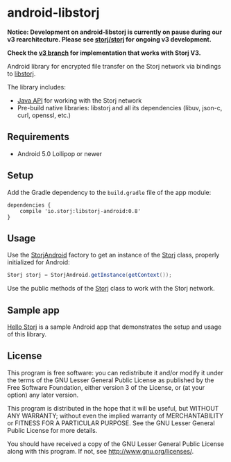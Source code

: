 # android-libstorj

**Notice: Development on android-libstorj is currently on pause during our v3 rearchitecture. Please see [storj/storj](https://github.com/storj/storj) for ongoing v3 development.**

**Check the [v3 branch](https://github.com/storj/android-libstorj/tree/v3) for implementation that works with Storj V3.**

Android library for encrypted file transfer on the Storj network via bindings to [libstorj](https://github.com/Storj/libstorj).

The library includes:

* [Java API](https://github.com/Storj/java-libstorj) for working with the Storj network
* Pre-build native libraries: libstorj and all its dependencies (libuv, json-c, curl, openssl, etc.)

## Requirements

* Android 5.0 Lollipop or newer

## Setup

Add the Gradle dependency to the `build.gradle` file of the app module:

```Gradle
dependencies {
    compile 'io.storj:libstorj-android:0.8'
}
```

## Usage

Use the [StorjAndroid](android-libstorj/src/main/java/io/storj/libstorj/android/StorjAndroid.java) factory to get an instance of the [Storj](https://github.com/Storj/java-libstorj/blob/master/src/main/java/io/storj/libstorj/Storj.java) class, properly initialized for Android:

```java
Storj storj = StorjAndroid.getInstance(getContext());
```

Use the public methods of the [Storj](https://github.com/Storj/java-libstorj/blob/master/src/main/java/io/storj/libstorj/Storj.java) class to work with the Storj network.

## Sample app

[Hello Storj](https://github.com/kaloyan-raev/hello-storj) is a sample Android app that demonstrates the setup and usage of this library.

## License

This program is free software: you can redistribute it and/or modify it under the terms of the GNU Lesser General Public License as published by the Free Software Foundation, either version 3 of the License, or (at your option) any later version.

This program is distributed in the hope that it will be useful, but WITHOUT ANY WARRANTY; without even the implied warranty of MERCHANTABILITY or FITNESS FOR A PARTICULAR PURPOSE. See the GNU Lesser General Public License for more details.

You should have received a copy of the GNU Lesser General Public License along with this program. If not, see http://www.gnu.org/licenses/.
